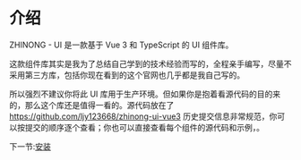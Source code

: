 # 介绍

ZHINONG - UI 是一款基于 Vue 3 和 TypeScript 的 UI 组件库。

这款组件库其实是我为了总结自己学到的技术经验而写的，全程亲手编写，尽量不采用第三方库，包括你现在看到的这个官网也几乎都是我自己写的。

所以强烈不建议你将此 UI 库用于生产环境。但如果你是抱着看源代码的目的来的，那么这个库还是值得一看的。源代码放在了 https://github.com/ljy123668/zhinong-ui-vue3 历史提交信息非常规范，你可以按提交的顺序逐个查看；你也可以直接查看每个组件的源代码和示例，。

下一节:[安装](#/doc/install)
